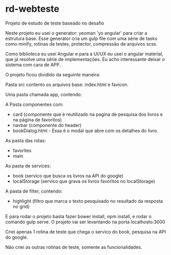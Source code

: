# rd-webteste
Projeto de estudo de teste baseado no desafio

Neste projeto eu usei o generator: yeoman 'yo angular' para criar a estrutura base. Esse generator cria um gulp file com uma série de tasks como minify, rotinas de testes, protector, compressão de arquivos scss.

Como biblioteca eu usei Angular e para a UI/UX eu usei o angular material, que já resolve uma série de implementações. Eu acho interessante deixar o sistema com cara de APP.

O projeto ficou dividido da seguinte maneira:

Pasta src contento os arquivos base: index.html e favicon.

Uma pasta chamada app, contendo:

A Pasta componentes com:
 - card (componente que é reutilizado na pagina de pesquisa dos livros e na página de favoritos)
 - navbar (componente do header)
 - bookDialog.html - Essa é o modal que abre com os detalhes do livro.

 As pasta das rotas:
  - favorites
  - main

 As pasta de services:
  - book (servico que busca os livros na API do google)
  - localStorage (servico que grava os livros favoritos no localStorage)

A pasta de filter, contendo:
 - highlight (filtro que marca o texto pesquisado no resultado da resposta no grid)

E para rodar o projeto basta fazer bower install, npm install, e rodar o comando gulp serve. O projeto vai ser levantando na porta localhosto:3000

Criei apenas 1 rotina de teste que chega o servico do book, pesquisa na API do google.

Não criei as outras rotinas de teste, somente as funcionalidades.